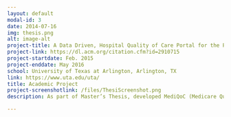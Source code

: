 ```yaml
---
layout: default
modal-id: 3
date: 2014-07-16
img: thesis.png
alt: image-alt
project-title: A Data Driven, Hospital Quality of Care Portal for the Patient Community
project-link: https://dl.acm.org/citation.cfm?id=2910715
project-startdate: Feb. 2015
project-enddate: May 2016
school: University of Texas at Arlington, Arlington, TX
link: https://www.uta.edu/uta/
title: Academic Project
project-screenshotlink: /files/ThesiScreenshot.png
description: As part of Master’s Thesis, developed MediQoC (Medicare Quality of Care), a data driven web portal, which grants access to data-driven information about hospitals, and quality of care indicators for Medicare patients, their caregivers and the healthcare insurance policy designers. Statistical module of the portal built using Python, Pandas, NumPy and SciPy models the correlation between length of stay and discharge status attributes in each hospital for the given disease. Ranking results are visualized as bar charts via MediQoC-viz, the visualization module of the portal using Python and Bokeh. Using Google Geocoding API provided hospital location, distance and driving duration in map.

---
```

